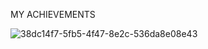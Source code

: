 MY ACHIEVEMENTS


![38dc14f7-5fb5-4f47-8e2c-536da8e08e43](https://user-images.githubusercontent.com/73017579/129467446-7237a702-e558-4df4-9260-6b7ce71ef222.png)




<!--
**sahasra09/sahasra09** is a ✨ _special_ ✨ repository because its `README.md` (this file) appears on your GitHub profile.

Here are some ideas to get you started:



